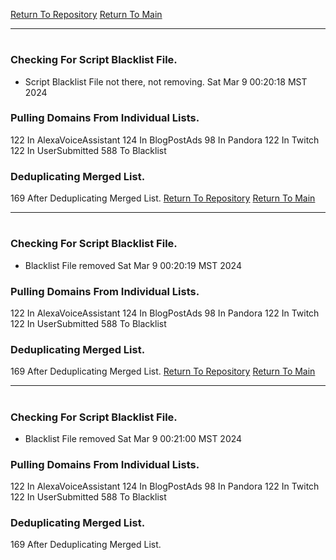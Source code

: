[Return To Repository](https://github.com/DigitalWarrior/piholeparser/)
[Return To Main](https://github.com/DigitalWarrior/piholeparser/blob/master/RecentRunLogs/Mainlog.md)
____________________________________
# 
### Checking For Script Blacklist File.
* Script Blacklist File not there, not removing. Sat Mar  9 00:20:18 MST 2024
### Pulling Domains From Individual Lists.
122 In AlexaVoiceAssistant
124 In BlogPostAds
98 In Pandora
122 In Twitch
122 In UserSubmitted
588 To Blacklist
### Deduplicating Merged List.
169 After Deduplicating Merged List.
[Return To Repository](https://github.com/DigitalWarrior/piholeparser/)
[Return To Main](https://github.com/DigitalWarrior/piholeparser/blob/master/RecentRunLogs/Mainlog.md)
____________________________________
# 
### Checking For Script Blacklist File.
* Blacklist File removed Sat Mar  9 00:20:19 MST 2024
### Pulling Domains From Individual Lists.
122 In AlexaVoiceAssistant
124 In BlogPostAds
98 In Pandora
122 In Twitch
122 In UserSubmitted
588 To Blacklist
### Deduplicating Merged List.
169 After Deduplicating Merged List.
[Return To Repository](https://github.com/DigitalWarrior/piholeparser/)
[Return To Main](https://github.com/DigitalWarrior/piholeparser/blob/master/RecentRunLogs/Mainlog.md)
____________________________________
# 
### Checking For Script Blacklist File.
* Blacklist File removed Sat Mar  9 00:21:00 MST 2024
### Pulling Domains From Individual Lists.
122 In AlexaVoiceAssistant
124 In BlogPostAds
98 In Pandora
122 In Twitch
122 In UserSubmitted
588 To Blacklist
### Deduplicating Merged List.
169 After Deduplicating Merged List.
